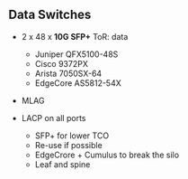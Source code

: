 ---
---
## Data Switches
- 2 x 48 x **10G SFP+** ToR: data
  - Juniper QFX5100-48S
  - Cisco 9372PX
  - Arista 7050SX-64
  - EdgeCore AS5812-54X
- MLAG
- LACP on all ports

  <aside class="notes">
    <ul>
      <li>SFP+ for lower TCO</li>
      <li>Re-use if possible</li>
      <li>EdgeCrore + Cumulus to break the silo</li>
      <li>Leaf and spine</li>
    </ul>
  </aside>
